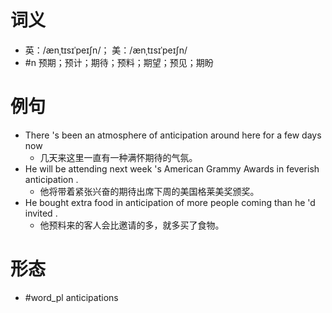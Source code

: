 # 词义
- 英：/ænˌtɪsɪˈpeɪʃn/； 美：/ænˌtɪsɪˈpeɪʃn/
- #n 预期；预计；期待；预料；期望；预见；期盼
# 例句
- There 's been an atmosphere of anticipation around here for a few days now
	- 几天来这里一直有一种满怀期待的气氛。
- He will be attending next week 's American Grammy Awards in feverish anticipation .
	- 他将带着紧张兴奋的期待出席下周的美国格莱美奖颁奖。
- He bought extra food in anticipation of more people coming than he 'd invited .
	- 他预料来的客人会比邀请的多，就多买了食物。
# 形态
- #word_pl anticipations
